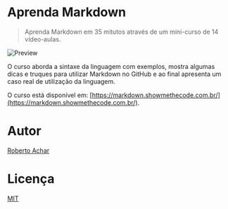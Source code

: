 # Aprenda Markdown

> Aprenda Markdown em 35 mitutos através de um mini-curso de 14 vídeo-aulas.

![Preview](https://cdn.showmethecode.com.br/file/showmethecode-courses/markdown/images/banner.png)

O curso aborda a sintaxe da linguagem com exemplos, mostra algumas dicas e truques para utilizar Markdown no GitHub e ao final apresenta um caso real de utilização da linguagem.

O curso está disponível em: [https://markdown.showmethecode.com.br/](https://markdown.showmethecode.com.br/).

# Autor
[Roberto Achar](https://twitter.com/robertoachar)

# Licença
[MIT](https://github.com/robertoachar/Aprenda-Markdown/blob/master/LICENSE)
